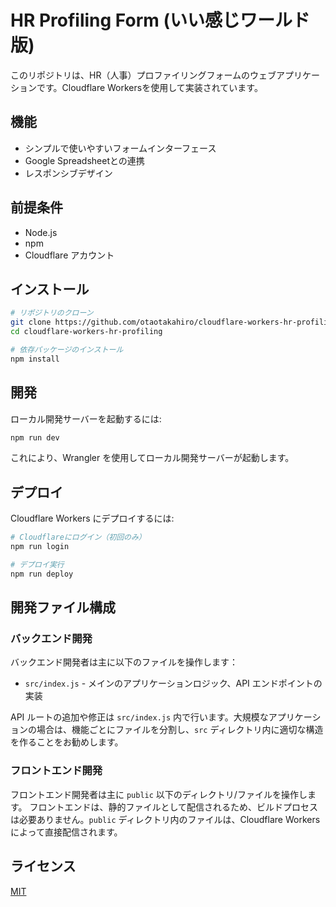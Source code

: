 # HR Profiling Form (いい感じワールド版)

このリポジトリは、HR（人事）プロファイリングフォームのウェブアプリケーションです。Cloudflare Workersを使用して実装されています。

## 機能

- シンプルで使いやすいフォームインターフェース
- Google Spreadsheetとの連携
- レスポンシブデザイン

## 前提条件

- Node.js
- npm
- Cloudflare アカウント

## インストール

```bash
# リポジトリのクローン
git clone https://github.com/otaotakahiro/cloudflare-workers-hr-profiling.git
cd cloudflare-workers-hr-profiling

# 依存パッケージのインストール
npm install
```

## 開発

ローカル開発サーバーを起動するには:

```bash
npm run dev
```

これにより、Wrangler を使用してローカル開発サーバーが起動します。

## デプロイ

Cloudflare Workers にデプロイするには:

```bash
# Cloudflareにログイン（初回のみ）
npm run login

# デプロイ実行
npm run deploy
```

## 開発ファイル構成

### バックエンド開発

バックエンド開発者は主に以下のファイルを操作します：

- `src/index.js` - メインのアプリケーションロジック、API エンドポイントの実装

API ルートの追加や修正は `src/index.js` 内で行います。大規模なアプリケーションの場合は、機能ごとにファイルを分割し、`src` ディレクトリ内に適切な構造を作ることをお勧めします。

### フロントエンド開発

フロントエンド開発者は主に `public` 以下のディレクトリ/ファイルを操作します。
フロントエンドは、静的ファイルとして配信されるため、ビルドプロセスは必要ありません。`public` ディレクトリ内のファイルは、Cloudflare Workers によって直接配信されます。

## ライセンス

[MIT](LICENSE)
